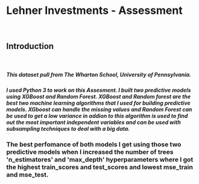 

# Lehner Investments - Assessment
 

<br>

## Introduction 

<br>

##### This dataset pull from The Wharton School, University of Pennsylvania. 

##### I used Python 3 to work on this Assesment. I built two predictive models using XGBoost and Random Forest. XGBoost and Random forest are the best two machine learning algorithms that I used for building predictive models. XGboost can handle the missing values and Random Forest can be used to get a low variance in addion to this algorithm is used to find out the most important independent variables and can be used  with subsampling techniques to deal with a big data.   

### The best perfomance of both models I get using those two predictive models when I increased the number of trees 'n_estimatores' and 'max_depth' hyperparameters where I got the highest train_scores and test_scores and lowest mse_train and mse_test.  
 
<br>
